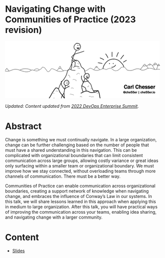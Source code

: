 # Navigating Change with Communities of Practice (2023 revision)


![](navigating-change-w-cop.png)

_*Updated*: Content updated from [2022 DevOps Enterprise Summit](../navigating-change-w-cop)._

# Abstract

Change is something we must continually navigate. In a large organization, change can be further challenging based on the number of people that must have a shared understanding in this navigation. This can be complicated with organizational boundaries that can limit consistent communication across large groups, allowing costly variance or great ideas only surfacing within a smaller team or organizational boundary. We must improve how we stay connected, without overloading teams through more channels of communication. There must be a better way.
 
Communities of Practice can enable communication across organizational boundaries, creating a support network of knowledge when navigating change, and embraces the influence of Conway’s Law in our systems. In this talk, we will share lessons learned in this approach when applying this in medium to large organization. After this talk, you will have practical ways of improving the communication across your teams, enabling idea sharing, and navigating change with a larger community.

# Content

* [Slides](/slides/navigating-change-with-cop-2023.pdf)

